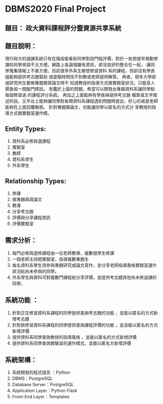 # DBMS2020 Final Project

## 題目： 政大資科課程評分暨資源共享系統

## 題目說明：

現行政大的選課系統只有在階段能看到同學對該門程評價，對於一些想提早規劃修課的同學來說不太方便。網路上各論壇雖有資訊，卻沒良好的整合在一起， 讓同學蒐集情報上不甚方便。目前很多外系生都想修習資科 系的課程，但卻沒有學長姐能夠提供考古題幫助 或是臨時問找不到教或老師提供解答。 再者，很多大學部或研究所生要做專題跟寫論文時不 知道教授的指導方式跟實驗室狀況，只能盲人摸象般一間敲門拜訪。
有鑑於上面的問題，希望可以開發出專屬資科系讓同學給每個修習過 的課程評分系統。 再加之上面能夠有學長姊提供考古題 檔案或文字敘述的目。又平台上能夠讓同學對各類資科系課程遇到問題時提出，好心的或是老師能夠在上面回覆解惑。 針對專題跟論文，也能讓同學以匿名的方式分 享教授的指導方式跟實驗室運作模。

## Entity Types:

1. 資科系必修與選課程
2. 實驗室
3. 教師
4. 資科系學生
5. 外系學生

## Relationship Types:

1. 修課
2. 做專題與寫論文
3. 教導
4. 分享考古題
5. 評價與分享課程資訊
6. 評價實驗室

## 需求分析：

1. 每門必修與選修課程由一位老師教導，複數個學生修課
2. 一個老師主持間實驗室，指導複數專題生
3. 每名資科系學生須參與專題研究或論文寫作，並分享老師指導風格實驗室運作狀況給尚未參與的同學。
4. 外系學生與資科可對複數門課程給分享評價，並提供考古題其他尚未修過課的同學。

## 系統功能 ：
1. 針對正在修習資科系課程的同學提供查詢考古題的功能 ，並能以匿名的方式新增考古題
2. 針對欲修習資科系課程的同學提供查詢課程評價的功能 ，並且能以匿名的方式新增評價
3. 提供資科系同學查詢教授的指導風格 ，並能以匿名的方式新增評價
4. 提供資科系同學查詢實驗室的運作模式，並能以匿名方新增評價

## 系統架構：
1. 系統開發的程式語言 ：Python
2. DBMS：PostgreSQL
3. Database Server：PostgreSQL
4. Application Layer：Python Flask
5. Front-End Layer：Templates
